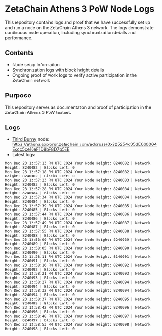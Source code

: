 # ZetaChain Athens 3 PoW Node Logs
This repository contains logs and proof that we have successfully set up and run a node on the ZetaChain Athens 3 network. The logs demonstrate continuous node operation, including synchronization details and performance.

## Contents
- Node setup information
- Synchronization logs with block height details
- Ongoing proof of work logs to verify active participation in the ZetaChain network

## Purpose
This repository serves as documentation and proof of participation in the ZetaChain Athens 3 PoW testnet.

## Logs

- [Third Bunny](https://thirdbunny.xyz/) node: https://athens.explorer.zetachain.com/address/0x225254d35dE666064Eccc5ce16eF1D8bF8D7b5EE
- Latest logs:
```
Mon Dec 23 12:57:13 PM UTC 2024 Your Node Height: 8240082 | Network Height: 8240082 | Blocks Left: 0
Mon Dec 23 12:57:18 PM UTC 2024 Your Node Height: 8240082 | Network Height: 8240082 | Blocks Left: 0
Mon Dec 23 12:57:23 PM UTC 2024 Your Node Height: 8240083 | Network Height: 8240083 | Blocks Left: 0
Mon Dec 23 12:57:28 PM UTC 2024 Your Node Height: 8240084 | Network Height: 8240084 | Blocks Left: 0
Mon Dec 23 12:57:34 PM UTC 2024 Your Node Height: 8240084 | Network Height: 8240084 | Blocks Left: 0
Mon Dec 23 12:57:39 PM UTC 2024 Your Node Height: 8240085 | Network Height: 8240085 | Blocks Left: 0
Mon Dec 23 12:57:44 PM UTC 2024 Your Node Height: 8240086 | Network Height: 8240086 | Blocks Left: 0
Mon Dec 23 12:57:49 PM UTC 2024 Your Node Height: 8240087 | Network Height: 8240087 | Blocks Left: 0
Mon Dec 23 12:57:55 PM UTC 2024 Your Node Height: 8240088 | Network Height: 8240088 | Blocks Left: 0
Mon Dec 23 12:58:00 PM UTC 2024 Your Node Height: 8240089 | Network Height: 8240089 | Blocks Left: 0
Mon Dec 23 12:58:05 PM UTC 2024 Your Node Height: 8240090 | Network Height: 8240090 | Blocks Left: 0
Mon Dec 23 12:58:11 PM UTC 2024 Your Node Height: 8240091 | Network Height: 8240091 | Blocks Left: 0
Mon Dec 23 12:58:16 PM UTC 2024 Your Node Height: 8240092 | Network Height: 8240092 | Blocks Left: 0
Mon Dec 23 12:58:21 PM UTC 2024 Your Node Height: 8240093 | Network Height: 8240093 | Blocks Left: 0
Mon Dec 23 12:58:27 PM UTC 2024 Your Node Height: 8240094 | Network Height: 8240094 | Blocks Left: 0
Mon Dec 23 12:58:32 PM UTC 2024 Your Node Height: 8240094 | Network Height: 8240094 | Blocks Left: 0
Mon Dec 23 12:58:37 PM UTC 2024 Your Node Height: 8240095 | Network Height: 8240095 | Blocks Left: 0
Mon Dec 23 12:58:42 PM UTC 2024 Your Node Height: 8240096 | Network Height: 8240096 | Blocks Left: 0
Mon Dec 23 12:58:48 PM UTC 2024 Your Node Height: 8240097 | Network Height: 8240097 | Blocks Left: 0
Mon Dec 23 12:58:53 PM UTC 2024 Your Node Height: 8240098 | Network Height: 8240098 | Blocks Left: 0
```
